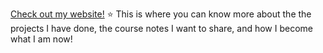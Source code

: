 [Check out my website!](https://fyfserena.github.io/) ⭐
This is where you can know more about the the projects I have done, the course notes I want to share, and how I become what I am now! 

